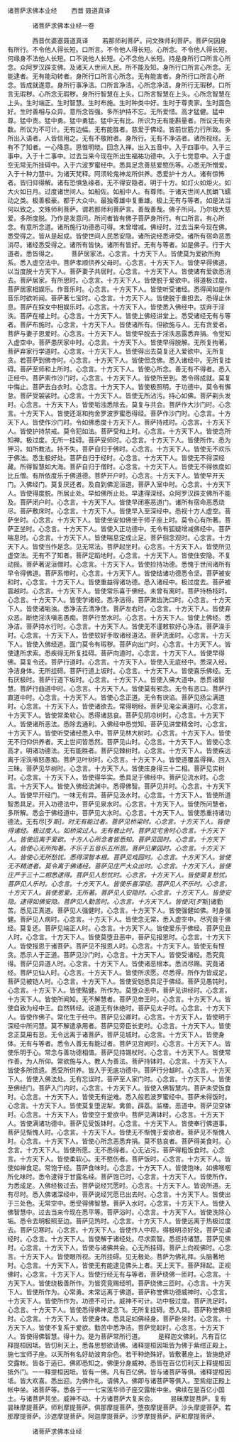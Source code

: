   诸菩萨求佛本业经
　　西晋 聂道真译




　　　　诸菩萨求佛本业经一卷

　　　　西晋优婆塞聂道真译
　　若那师利菩萨。问文殊师利菩萨。菩萨何因身有所行。不令他人得长短。口所言。不令他人得长短。心所念。不令他人得长短。何缘身不法他人长短。口不说他人长短。心不念他人长短。持是身所行口所言心所念。众阿罗汉辟支佛。及诸天人世间人民。所不能及知。身所行口所言心所念。无能逮者。无有能动转者。身所行口所言心所念。无有能害者。身所行口所言心所念。皆成就遂意。身所行事净洁。口所言净洁。心所念净洁。身所行无瑕秽。口所言无瑕秽。心所念无瑕秽。身所行智慧在上头。口所言智慧在上头。心所念智慧在上头。生时端正。生时智慧。生时布施。生时种类中好。生时于尊贵家。生时面色好。生时善相与众异。意所念皆强。多所护持不忘。无所爱惜。高才猛健。猛中尊。猛中贵。猛中勇。猛中勇猛。猛中无有比。所识为无有能斟量者。所议无有央数。所议为不可计。无有边幅。无有能胜者。慈爱于佛经。皆前世筋力行所致。多所出入语者。人皆信用之。无有不敬附者。身所行。无有不净洁者。诸所视经。无有不了知者。一心降意。思惟明晓。回念入禅。出入五音中。入于四事中。入于三事中。入于十二事中。过去当来今现在所出生福祐功德中。入于七觉意中。入于虚空无常无所挂碍中。入于六波罗蜜经中。悉具足念善慈爱愍伤等。心悉无所憎爱。入于十种力慧中。为诸天梵释。阿须轮鬼神龙所供养。悉爱护十方人。诸有惊怖者。皆归仰得解。诸有恐惧急缘者。无不得安隐者。明于十方。如灯火如炬火。如大火如日月。过度诸世间人。如船佐。如船中人。有尊师。于诸天世间人民蜎飞蠕动之类。极善极豪。都于大众中。最独尊雄中复重雄。极上无有与等者。如是法当何以致之。文殊师利菩萨。谓若那师利菩萨言。善哉善哉。佛子所问。乃尔极大慈爱。多所度脱。乃作是发意问。所问者皆有佛子菩萨身所行。有口所言。有心所念。有意所念道。诸所施行功德悉可得。未曾增减。佛经时。过去当来今现在佛。悉受得之。皆从是起成。皆使世间人民悉安隐。诸所说经悉谛受。诸所有宿命恶悉消尽。诸经悉受得之。诸所有皆快。诸所有皆好。无有与等者。如是佛子。行于大道者。悉皆得之。
　　菩萨居家法。心念言。十方天下人。皆使莫为爱欲所拘系。悉入虚空法中。菩萨孝顺供养父母时。心念言。十方天下人。皆使早得佛道。以当度脱十方天下人。菩萨妻子共居时。心念言。十方天下人。皆使诸有爱欲悉消去。菩萨居家。有所思时。心念言。十方天下人。皆使脱于爱欲中。得道极过度。菩萨居家相娱乐。作音乐时。心念言。十方天下人。皆使听受诸经。悉得闻如是作音乐时欲听闻。菩萨著七宝时。心念言。十方天下人。皆使脱于重担去。悉得止休息。菩萨在婇女中相娱乐时。心念言。十方天下人。皆使悉入佛经中。拔弃于淫泆。菩萨在楼上时。心念言。十方天下人。皆使上佛经讲堂上。悉受诸经无有与等者。菩萨布施时。心念言。十方天下人。皆使诸所有。但欲施与人。无有贪爱者。菩萨与妻子恩爱时。心念言。十方天下人。皆使早脱去于淫泆恶露悉弃捐。令觉知入虚空中。菩萨患厌家中时。心念言。十方天下人。皆使早得脱解。无所复拘著。菩萨弃家行学道时。心念言。十方天下人。皆使得出去莫复还入爱欲中。无所复贪。若菩萨到佛寺时。心念言。十方天下人。皆使但念佛。悉入诸经中。无所复挂碍。菩萨至师和上所时。心念言。十方天下人。皆使心所念。善无有不得者。悉入正经中。菩萨索作沙门时。心念言。十方天下人。皆使所至到。悉令得成就。莫复中悔止。菩萨去白衣时。心念言。十方天下人。皆使极照明。于功德中。莫令有懈怠。菩萨受袈裟时。心念言。十方天下人。皆使无所沾污。持心如佛。菩萨剃头发时。心念言。十方天下人。皆使垢浊悉除去。莫复与共会。菩萨作大沙门时。心念言。十方天下人。皆使还沤和拘舍罗波罗蜜悉得经。菩萨作沙门时。心念言。十方天下人。皆使作沙门时。令如佛悉度十方天下人。菩萨持戒时。心念言。十方天下人。皆使护持禁戒。莫令犯如法。菩萨受和上时。心念言。十方天下人。皆使念所知禅。极过度。无所一挂碍。菩萨受师时。心念言。十方天下人。皆使所作。悉为狎习。如所教法。持不失。菩萨自归于佛时。心念言。十方天下人。皆使无不欢乐于佛法。悉生极好处。菩萨自归于经时。心念言。十方天下人。皆使无不得深经藏。所得智慧如大海。菩萨自归于僧时。心念言。十方天下人。皆使无不得依度如比丘僧。有所依度乐于佛道德。菩萨开户时。心念言。十方天下人。皆使早开天门。入佛经门。莫复厌还者。及自到佛泥洹道。菩萨入室中时。心念言。十方天下人。皆使得度脱。所居止处。早如佛所止处。早逮得深经。众阿罗汉辟支佛所不能及。菩萨闭户时。心念言。十方天下人。皆使早闭塞恶道门。诸所有宿命恶悉烧尽。菩萨敷床时。心念言。十方天下人。皆使早入至深经中。悉视十方人虚空。菩萨坐时。心念言。十方天下人。皆使坐安如佛坐于师子座上时。莫令心有所著。菩萨正坐时。心念言。十方天下人。皆使入正功德中。无令有狐疑增减佛经中。菩萨喘息时。心念言。十方天下人。皆使喘息定成止足。菩萨徊念观时。心念言。十方天下人。皆使当作是念。见无常法。菩萨起坐时。心念言。十方天下人。皆使所见虚空法。无有不了知者。菩萨足蹈地时。心念言。十方天下人。皆使住安隐。不复动摇。菩萨著泥洹僧时。心念言。十方天下人。皆使捡持功德。悉愧于世间诸所有早令得佛道。菩萨系带时。心念言。十方天下人。皆使结诸功德悉令坚。菩萨被安和时。心念言。十方天下人。皆使重益得诸功德。悉入诸经中。极过度去。菩萨被震越时。心念言。十方天下人。皆使常乐喜于佛经。未曾有离时。菩萨持杨枝时。心念言。十方天下人。皆使学诸经。悉净洁得。菩萨漱齿洗口时。心念言。十方天下人。皆使诸垢浊。悉净洁去清净住。菩萨左右时。心念言。十方天下人。皆使弃众恶。断绝淫泆嗔恚愚痴。菩萨行至水时。心念言。十方天下人。皆使上佛经。悉净洁。菩萨持水行时。心念言。十方天下人。皆使无不谨敕软好心净洁。菩萨澡手时。心念言。十方天下人。皆使软好手取诸经道法。菩萨洗面时。心念言。十方天下人。皆使入佛经道。面门莫令有瑕秽。菩萨向出门时。心念言。十方天下人。皆使逮所求索。悉疾得无所复挂碍。菩萨向道时。心念言。十方天下人。皆使早得佛。莫复令还。菩萨行道时。心念言。十方天下人。皆使入无底经中。悉深入经。净洁身体。无所挂碍。菩萨行道上坂时。心念言。十方天下人。皆使喜乐佛经。无有厌极时。菩萨行道下坂时。心念言。十方天下人。皆使入佛大道中。悉贯诸智慧。菩萨行曲道中时。心念言。十方天下人。皆使莫有邪念。无令有恶口。菩萨行直道中时。心念言。十方天下人。皆使心念正道。无令有谀谄。菩萨见扬尘满道时。心念言。十方天下人。皆使诸欲去。常得明经。菩萨见淹尘满道时。心念言。十方天下人。皆使常柔软心。悉得诸慈哀。菩萨见阴凉树时。心念言。十方天下人。皆使诸所恶法。悉除去通利。入佛经中悉觉知。菩萨见讲堂精舍时。心念言。十方天下人。皆使听受诸经悉入中。菩萨见林大树时。心念言。十方天下人。皆使无不归仰供养者。天上世间皆悉然。菩萨见山时。心念言。十方天下人。皆使心念高才。明诸功德法。无有能胜者。菩萨见棘树时。心念言。十方天下人。皆使疾远离于淫泆嗔怒愚痴。菩萨见叶树时。心念言。十方天下人。皆使道覆盖得禅。回入三昧。菩萨见华树时。心念言。十方天下人。皆使庄身得三十二相。菩萨见实树时。心念言。十方天下人。皆使得华实。悉具足于佛经中。菩萨见流水时。心念言。十方天下人。皆使入佛经流渊中。悉得佛智。菩萨见井时。心念言。十方天下人。皆使早开经门。一味无有异。菩萨见汲水时。心念言。十方天下人。皆使所道智悉具足。开入功德法中。菩萨见泉水时。心念言。十方天下人。皆使所问慧者。多所解。悉会于佛经道中。菩萨见大水时。心念言。十方天下人。皆使悉重持诸功德法。无有尽[歹*斯]。时无有能过者。菩萨见桥梁时。心念言。十方天下人。皆使得诸经。极过度人。如桥梁过人。无有极止时。菩萨见宅舍时心念言。十方天下人。皆使远离于爱欲。十方人心所念者皆悉知。菩萨见园时。心念言。十方天下人。皆使心无所拘著。不乐于五音乐五所思。菩萨见果园时。心念言。十方天下人。皆使心无所愁忧。悉得深智本根。菩萨见戏园时。心念言。十方天下人。皆使无不精进者。莫令离于佛诸经。菩萨见庄严大众出时。心念言。十方天下人。皆使庄严于三十二相悉逮得。菩萨见人愁忧时。心念言。十方天下人。皆使莫复愁忧。菩萨见人乐时。心念言。十方天下人。皆使乐喜深经。菩萨见人不乐时。心念言。十方天下人。皆使恩爱。无所著。菩萨见人安隐时。心念言。十方天下人。皆使安隐。逮得如佛安隐。菩萨见人勤苦时。心念言。十方天下人。皆使灭[歹*斯]诸勤苦。悉见正真道。菩萨见人强健时。心念言。十方天下人。皆使强健如佛。时身强健。菩萨见人病时。心念言。十方天下人。皆使念无常。悉入虚空中。尽究竟于佛经。莫复还。菩萨见端正人时。心念言。十方天下人。皆使爱乐于佛经。菩萨见丑人时。心念言。十方天下人。皆使莫堕丑恶中。菩萨见报恩时。心念言。十方天下人。皆使报恩于诸菩萨。菩萨见不报恩人时。心念言。十方天下人。皆使无有悭贪。悉示人于正道。菩萨见沙门时。心念言。十方天下人。皆使受诸经。悉究竟得。菩萨见异道人时。心念言。十方天下人。皆使诸恶根本。悉消尽赐。究竟诸经。菩萨见仙人时。心念言。十方天下人。皆使所求愿。尽悉得。所作为皆成足。菩萨见被铠人时。心念言。十方天下人。皆使受铠悉具足于佛经。菩萨见愚钝时。心念言。十方天下人。皆使黠健。所作为。莫堕众恶中。菩萨见讲经时。心念言。十方天下人。皆使所闻知。无不解慧者。菩萨见帝王时。心念言。十方天下人。皆使自致为经中王。自然转经。说道无有休绝时。菩萨见太子时。心念言。十方天下人。皆使作佛子。常化生于经中。菩萨见公卿时。心念言。十方天下人。皆使明于深经中所问慧。莫不解遣承用者。菩萨见旁臣长吏时。心念言。十方天下人。皆使念正莫用有恶。无令远离于诸菩萨。菩萨见城时。心念言。十方天下人。皆使身体。无有与等者。悉令人善无有能过者。菩萨见宫阙时。心念言。十方天下人。皆使乐明于心。常念与善功德相值。菩萨见持锡杖时。心念言。十方天下人。皆使常作善。为人所仰。常欲施与人。教人为善法。菩萨持钵时。心念言。十方天下人。皆使多所馈遗。悉受所供养。皆入于无底功德中。菩萨行分越时。心念言。十方天下人。皆使入佛法处。无有忘误时。菩萨至人家门时。心念言。十方天下人。皆使至佛经门。菩萨入门内时。心念言。十方天下人。皆使入佛智慧内。菩萨未受饭食时。心念言。十方天下人。皆使无有逆难。悉入般若波罗蜜经中。菩萨未得饭时。心念言。十方天下人。皆使莫复堕泥犁。禽兽。薜荔。监楼。恶道中。菩萨见空钵时。心念言。十方天下人。皆使空于爱欲中。菩萨见满钵时。心念言。十方天下人。皆使满诸功德中。菩萨见受饭钵时。心念言。十方天下人。皆使奉行佛道事。菩萨见惭愧人时。心念言。十方天下人。皆使无不惭愧于爱欲者。菩萨见不惭愧人时。心念言。十方天下人。皆使心所念恶悉弃捐。莫不慈哀者。菩萨得美食时。心念言。十方天下人。皆使所愿。无不悉得者。心无沾污。菩萨得粗饭食时。心念言。十方天下人。皆使柔软心。无不愍伤者。菩萨饭时。心念言。十方天下人。皆使如禅食足。常饱于经。菩萨食味时。心念言。十方天下人。皆使饱味。如佛喉咽所化味时。悉令逮得于甘露名经。菩萨饱已时。心念言。十方天下人。皆使所作。为悉成足。入佛经极过去。菩萨说经咒愿时。心念言。十方天下人。皆说所道。无有尽时。悉入佛诸深经中。菩萨说经咒愿已出去时。心念言。十方天下人。皆使出于三处色。无常空中。悉受得佛智慧。菩萨入水时。心念言。十方天下人。皆使入佛智慧中。过去当来今现在悉平等。菩萨浴时。心念言。十方天下人。皆使洗除心垢。悉令去明极照至边。菩萨见热时。心念言。十方天下人。皆使远离于热极过度去。菩萨见寒时。心念言。十方天下人。皆使作人中将。得极明凉好处。菩萨见诵经时。心念言。十方天下人。皆使解于诸经处。尽求索智。悉揽持诸慧。菩萨见佛时。心念言。十方天下人。皆使与诸佛共会。心无所挂碍。菩萨上向视佛时。心念言。十方天下人。皆使眼所视。无所挂碍。见无极处。菩萨为佛礼拜。头脑著地时。心念言。十方天下人。皆使无有能逮见佛头上者。天上天下。菩萨拜起。正视佛时。心念言。十方天下人。皆使行经无有与等者。菩萨绕佛一匝时。心念言。十方天下人。皆使绕极善所作。为皆究竟赐经明。菩萨绕佛三匝时。心念言。十方天下人。皆使所作为。心常勇。未常远离于佛道。菩萨称誉佛功德威神时。心念言。十方天下人。皆使所作为。功德不可计。威神不可计。功中极过度。菩萨洗足时。心念言。十方天下人。皆使悉得佛神足念飞。无所复挂碍。悉入具。菩萨称誉佛相时。心念言。十方天下人。皆使身体。悉具足如佛经身。菩萨卧坐时。心念言。十方天下人。皆使不复系于爱欲。勤苦中悉净洁。菩萨觉起时。心念言。十方天下人。皆使得佛智慧。得十力。是为菩萨常所行道。
　　是释迦文佛刹。凡有百亿释提桓因坻。皆忉利天上。悉各思想欲请佛。诸释提桓因坻皆为佛于紫绀正殿上。施七宝师子座。以天所有名好劫波育杂色。若干种绝殊好。皆敷著座上。皆施绝好交露帐。皆各于适已。佛即悉知之。佛便分身威神。悉皆在百亿忉利天上释提桓因抵外门。一一释提桓因坻。皆有一佛。凡有百亿佛。皆与诸菩萨等俱。诸释提桓因坻。皆大欢喜。悉出迎。为佛作礼。请佛入。佛即与诸菩萨等俱入。至紫绀正殿上帐中坐。诸菩萨等。悉各于一一七宝莲华师子座交露帐中坐。佛续在是百亿小国土。与诸菩萨共坐。威神不动。十方诸菩萨大复来会。
　　昙昧摩提菩萨。复有昙昧摩提菩萨。师利摩提菩萨。俱那摩提菩萨。堕夜摩提菩萨。沙头摩提菩萨。若那摩提菩萨。沙遮摩提菩萨。阿迦摩提菩萨。沙罗摩提菩萨。萨和摩提菩萨。

　　　　诸菩萨求佛本业经


